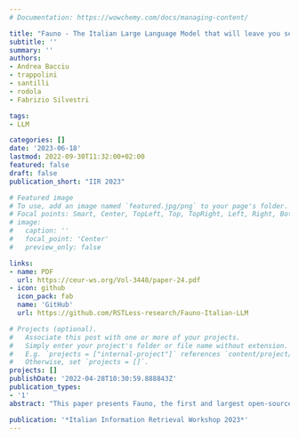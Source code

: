 ```yaml
---
# Documentation: https://wowchemy.com/docs/managing-content/

title: "Fauno - The Italian Large Language Model that will leave you senza parole!"
subtitle: ''
summary: ''
authors:
- Andrea Bacciu
- trappolini
- santilli
- rodola
- Fabrizio Silvestri

tags:
- LLM

categories: []
date: '2023-06-18'
lastmod: 2022-09-30T11:32:00+02:00
featured: false
draft: false
publication_short: "IIR 2023"

# Featured image
# To use, add an image named `featured.jpg/png` to your page's folder.
# Focal points: Smart, Center, TopLeft, Top, TopRight, Left, Right, BottomLeft, Bottom, BottomRight.
# image:
#   caption: ''
#   focal_point: 'Center'
#   preview_only: false

links:
- name: PDF
  url: https://ceur-ws.org/Vol-3448/paper-24.pdf
- icon: github
  icon_pack: fab
  name: 'GitHub'
  url: https://github.com/RSTLess-research/Fauno-Italian-LLM

# Projects (optional).
#   Associate this post with one or more of your projects.
#   Simply enter your project's folder or file name without extension.
#   E.g. `projects = ["internal-project"]` references `content/project/deep-learning/index.md`.
#   Otherwise, set `projects = []`.
projects: []
publishDate: '2022-04-28T10:30:59.888843Z'
publication_types:
- '1'
abstract: "This paper presents Fauno, the first and largest open-source Italian conversational Large Language Model (LLM). Our goal with Fauno is to democratize the study of LLMs in Italian, demonstrating that obtaining a fine-tuned conversational bot with a single GPU is possible. In addition, we release a collection of datasets for conversational AI in Italian. The datasets on which we fine-tuned Fauno include various topics such as general question answering, computer science, and medical questions."

publication: '*Italian Information Retrieval Workshop 2023*'
---
```

